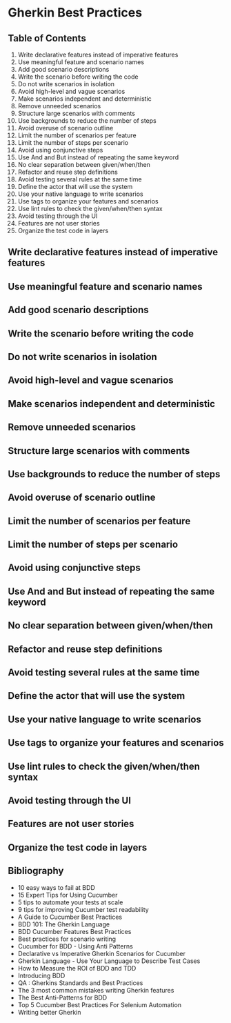 # Gherkin Best Practices

## Table of Contents

1. Write declarative features instead of imperative features
2. Use meaningful feature and scenario names
3. Add good scenario descriptions
4. Write the scenario before writing the code
5. Do not write scenarios in isolation
6. Avoid high-level and vague scenarios
7. Make scenarios independent and deterministic
8. Remove unneeded scenarios
9. Structure large scenarios with comments
10. Use backgrounds to reduce the number of steps
11. Avoid overuse of scenario outline
12. Limit the number of scenarios per feature
13. Limit the number of steps per scenario
14. Avoid using conjunctive steps
15. Use And and But instead of repeating the same keyword
16. No clear separation between given/when/then
17. Refactor and reuse step definitions
18. Avoid testing several rules at the same time
19. Define the actor that will use the system
20. Use your native language to write scenarios
21. Use tags to organize your features and scenarios
22. Use lint rules to check the given/when/then syntax
23. Avoid testing through the UI
24. Features are not user stories
25. Organize the test code in layers

## Write declarative features instead of imperative features

## Use meaningful feature and scenario names

## Add good scenario descriptions

## Write the scenario before writing the code

## Do not write scenarios in isolation

## Avoid high-level and vague scenarios

## Make scenarios independent and deterministic

## Remove unneeded scenarios

## Structure large scenarios with comments

## Use backgrounds to reduce the number of steps

## Avoid overuse of scenario outline

## Limit the number of scenarios per feature

## Limit the number of steps per scenario

## Avoid using conjunctive steps

## Use And and But instead of repeating the same keyword

## No clear separation between given/when/then

## Refactor and reuse step definitions

## Avoid testing several rules at the same time

## Define the actor that will use the system

## Use your native language to write scenarios

## Use tags to organize your features and scenarios

## Use lint rules to check the given/when/then syntax

## Avoid testing through the UI

## Features are not user stories

## Organize the test code in layers

## Bibliography

- 10 easy ways to fail at BDD
- 15 Expert Tips for Using Cucumber
- 5 tips to automate your tests at scale
- 9 tips for improving Cucumber test readability
- A Guide to Cucumber Best Practices
- BDD 101: The Gherkin Language
- BDD Cucumber Features Best Practices
- Best practices for scenario writing
- Cucumber for BDD - Using Anti Patterns
- Declarative vs Imperative Gherkin Scenarios for Cucumber
- Gherkin Language - Use Your Language to Describe Test Cases
- How to Measure the ROI of BDD and TDD
- Introducing BDD
- QA : Gherkins Standards and Best Practices
- The 3 most common mistakes writing Gherkin features
- The Best Anti-Patterns for BDD
- Top 5 Cucumber Best Practices For Selenium Automation
- Writing better Gherkin
